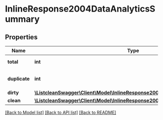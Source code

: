 # InlineResponse2004DataAnalyticsSummary

## Properties
Name | Type | Description | Notes
------------ | ------------- | ------------- | -------------
**total** | **int** | Total Email contacts | [optional] 
**duplicate** | **int** | Duplicate Email contacts | [optional] 
**dirty** | [**\ListcleanSwagger\Client\Model\InlineResponse2004DataAnalyticsSummaryDirty**](InlineResponse2004DataAnalyticsSummaryDirty.md) |  | [optional] 
**clean** | [**\ListcleanSwagger\Client\Model\InlineResponse2004DataAnalyticsSummaryClean**](InlineResponse2004DataAnalyticsSummaryClean.md) |  | [optional] 

[[Back to Model list]](../README.md#documentation-for-models) [[Back to API list]](../README.md#documentation-for-api-endpoints) [[Back to README]](../README.md)


